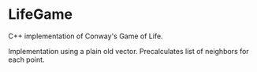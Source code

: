 # LifeGame
C++ implementation of Conway's Game of Life.

Implementation using a plain old vector. Precalculates list of neighbors for each point.
